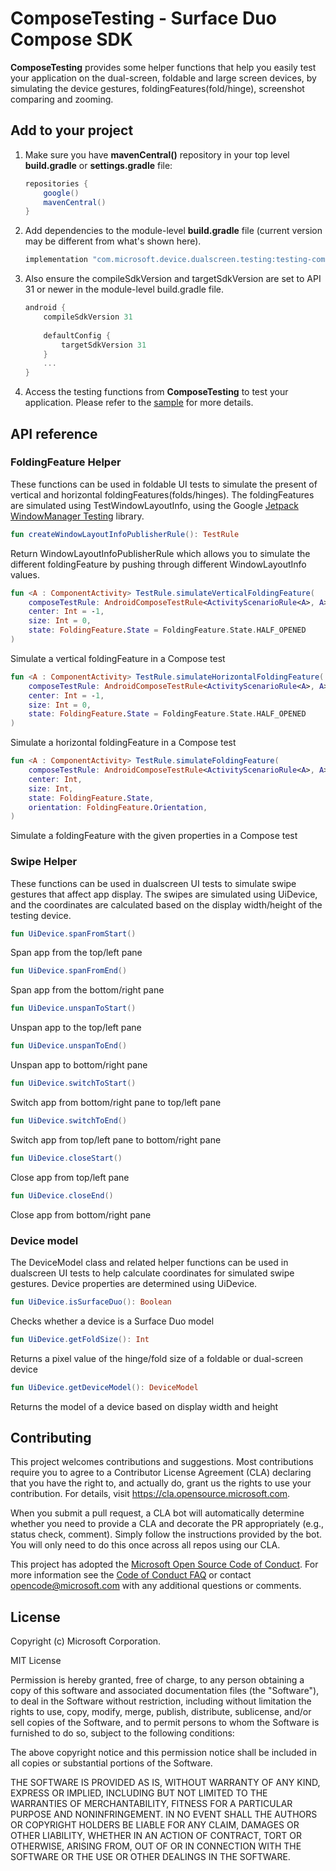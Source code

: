# ComposeTesting - Surface Duo Compose SDK

**ComposeTesting** provides some helper functions that help you easily test your application on the dual-screen, foldable and large screen devices, by simulating the device gestures, foldingFeatures(fold/hinge), screenshot comparing and zooming.

## Add to your project

1. Make sure you have **mavenCentral()** repository in your top level **build.gradle** or **settings.gradle** file:

    ```gradle
    repositories {
        google()
        mavenCentral()
    }
    ```

2. Add dependencies to the module-level **build.gradle** file (current version may be different from what's shown here).

    ```gradle
    implementation "com.microsoft.device.dualscreen.testing:testing-compose:1.0.0-alpha01"
    ```

3. Also ensure the compileSdkVersion and targetSdkVersion are set to API 31 or newer in the module-level build.gradle file.

    ```gradle
    android { 
        compileSdkVersion 31
        
        defaultConfig { 
            targetSdkVersion 31
        } 
        ... 
    }
    ```

4. Access the testing functions from **ComposeTesting** to test your application. Please refer to the [sample](https://github.com/microsoft/surface-duo-compose-sdk/tree/main/ComposeTesting/sample) for more details.

## API reference



### FoldingFeature Helper

These functions can be used in foldable UI tests to simulate the present of vertical and
horizontal foldingFeatures(folds/hinges). The foldingFeatures are simulated using TestWindowLayoutInfo, using the Google [Jetpack WindowManager Testing](https://developer.android.com/reference/androidx/window/testing/layout/package-summary) library.

```kotlin
fun createWindowLayoutInfoPublisherRule(): TestRule
```

Return WindowLayoutInfoPublisherRule which allows you to simulate the different foldingFeature by pushing through different WindowLayoutInfo values.

```kotlin
fun <A : ComponentActivity> TestRule.simulateVerticalFoldingFeature(
    composeTestRule: AndroidComposeTestRule<ActivityScenarioRule<A>, A>,
    center: Int = -1,
    size: Int = 0,
    state: FoldingFeature.State = FoldingFeature.State.HALF_OPENED
)
```

Simulate a vertical foldingFeature in a Compose test

```kotlin
fun <A : ComponentActivity> TestRule.simulateHorizontalFoldingFeature(
    composeTestRule: AndroidComposeTestRule<ActivityScenarioRule<A>, A>,
    center: Int = -1,
    size: Int = 0,
    state: FoldingFeature.State = FoldingFeature.State.HALF_OPENED
)
```

Simulate a horizontal foldingFeature in a Compose test

```kotlin
fun <A : ComponentActivity> TestRule.simulateFoldingFeature(
    composeTestRule: AndroidComposeTestRule<ActivityScenarioRule<A>, A>,
    center: Int,
    size: Int,
    state: FoldingFeature.State,
    orientation: FoldingFeature.Orientation,
) 
```

Simulate a foldingFeature with the given properties in a Compose test

### Swipe Helper

These functions can be used in dualscreen UI tests to simulate swipe gestures that affect
app display. The swipes are simulated using UiDevice, and the coordinates are calculated based
on the display width/height of the testing device.

```kotlin
fun UiDevice.spanFromStart()
```

Span app from the top/left pane

```kotlin
fun UiDevice.spanFromEnd()
```

Span app from the bottom/right pane

```kotlin
fun UiDevice.unspanToStart()
```

Unspan app to the top/left pane

```kotlin
fun UiDevice.unspanToEnd()
```

Unspan app to bottom/right pane

```kotlin
fun UiDevice.switchToStart()
```

Switch app from bottom/right pane to top/left pane

```kotlin
fun UiDevice.switchToEnd() 
```

Switch app from top/left pane to bottom/right pane

```kotlin
fun UiDevice.closeStart() 
```

Close app from top/left pane

```kotlin
fun UiDevice.closeEnd()
```

Close app from bottom/right pane


### Device model

 The DeviceModel class and related helper functions can be used in dualscreen UI tests to help
calculate coordinates for simulated swipe gestures. Device properties are determined using
UiDevice.

```kotlin
fun UiDevice.isSurfaceDuo(): Boolean
```

Checks whether a device is a Surface Duo model

```kotlin
fun UiDevice.getFoldSize(): Int
```

Returns a pixel value of the hinge/fold size of a foldable or dual-screen device

```kotlin
fun UiDevice.getDeviceModel(): DeviceModel
```

Returns the model of a device based on display width and height


## Contributing

This project welcomes contributions and suggestions.  Most contributions require you to agree to a
Contributor License Agreement (CLA) declaring that you have the right to, and actually do, grant us
the rights to use your contribution. For details, visit https://cla.opensource.microsoft.com.

When you submit a pull request, a CLA bot will automatically determine whether you need to provide
a CLA and decorate the PR appropriately (e.g., status check, comment). Simply follow the instructions
provided by the bot. You will only need to do this once across all repos using our CLA.

This project has adopted the [Microsoft Open Source Code of Conduct](https://opensource.microsoft.com/codeofconduct/).
For more information see the [Code of Conduct FAQ](https://opensource.microsoft.com/codeofconduct/faq/) or
contact [opencode@microsoft.com](mailto:opencode@microsoft.com) with any additional questions or comments.

## License

Copyright (c) Microsoft Corporation.

MIT License

Permission is hereby granted, free of charge, to any person obtaining a copy of this software and associated documentation files (the "Software"), to deal in the Software without restriction, including without limitation the rights to use, copy, modify, merge, publish, distribute, sublicense, and/or sell copies of the Software, and to permit persons to whom the Software is furnished to do so, subject to the following conditions:

The above copyright notice and this permission notice shall be included in all copies or substantial portions of the Software.

THE SOFTWARE IS PROVIDED AS IS, WITHOUT WARRANTY OF ANY KIND, EXPRESS OR IMPLIED, INCLUDING BUT NOT LIMITED TO THE WARRANTIES OF MERCHANTABILITY, FITNESS FOR A PARTICULAR PURPOSE AND NONINFRINGEMENT. IN NO EVENT SHALL THE AUTHORS OR COPYRIGHT HOLDERS BE LIABLE FOR ANY CLAIM, DAMAGES OR OTHER LIABILITY, WHETHER IN AN ACTION OF CONTRACT, TORT OR OTHERWISE, ARISING FROM, OUT OF OR IN CONNECTION WITH THE SOFTWARE OR THE USE OR OTHER DEALINGS IN THE SOFTWARE.
